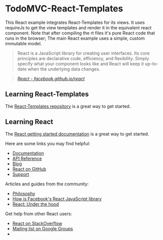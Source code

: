 # TodoMVC-React-Templates

This React example integrates React-Templates for its views. It uses requireJs to get the view templates and render it in the equivalent react component. Note that after compiling the rt files it's pure React code that runs in the browser; The main React example uses a simple, custom immutable model.

> React is a JavaScript library for creating user interfaces. Its core principles are declarative code, efficiency, and flexibility. Simply specify what your component looks like and React will keep it up-to-date when the underlying data changes.

> _[React - facebook.github.io/react](http://facebook.github.io/react)_

## Learning React-Templates

The [React-Templates repository](http://github.com/wix/react-templates) is a great way to get started.

## Learning React

The [React getting started documentation](http://facebook.github.io/react/docs/getting-started.html) is a great way to get started.

Here are some links you may find helpful:

* [Documentation](http://facebook.github.io/react/docs/getting-started.html)
* [API Reference](http://facebook.github.io/react/docs/reference.html)
* [Blog](http://facebook.github.io/react/blog/)
* [React on GitHub](https://github.com/facebook/react)
* [Support](http://facebook.github.io/react/support.html)

Articles and guides from the community:

* [Philosophy](http://www.quora.com/Pete-Hunt/Posts/React-Under-the-Hood)
* [How is Facebook's React JavaScript library](http://www.quora.com/React-JS-Library/How-is-Facebooks-React-JavaScript-library)
* [React: Under the hood](http://www.quora.com/Pete-Hunt/Posts/React-Under-the-Hood)

Get help from other React users:

* [React on StackOverflow](http://stackoverflow.com/questions/tagged/reactjs)
* [Mailing list on Google Groups](https://groups.google.com/forum/#!forum/reactjs)
*